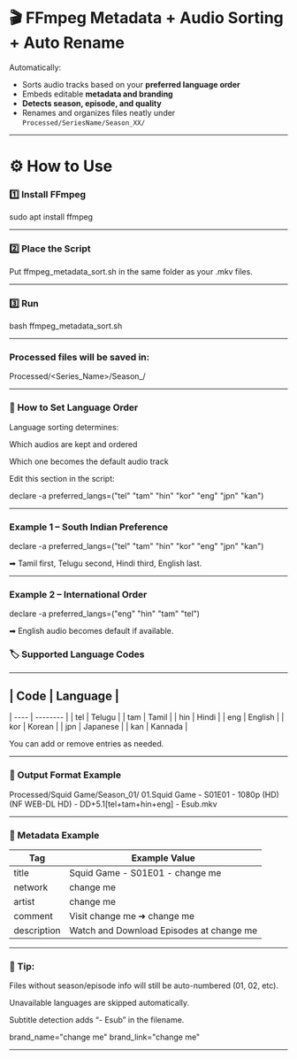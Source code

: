 # 🎬 FFmpeg Metadata + Audio Sorting + Auto Rename

Automatically:
- Sorts audio tracks based on your **preferred language order**
- Embeds editable **metadata and branding**
- **Detects season, episode, and quality**
- Renames and organizes files neatly under `Processed/SeriesName/Season_XX/`

---

# ⚙️ How to Use

### 1️⃣ Install FFmpeg

sudo apt install ffmpeg

---

### 2️⃣ Place the Script

Put ffmpeg_metadata_sort.sh in the same folder as your .mkv files.

---

### 3️⃣ Run

bash ffmpeg_metadata_sort.sh

---

### Processed files will be saved in:

Processed/<Series_Name>/Season_<XX>/

---

### 🧠 How to Set Language Order

Language sorting determines:

Which audios are kept and ordered

Which one becomes the default audio track

Edit this section in the script:

declare -a preferred_langs=("tel" "tam" "hin" "kor" "eng" "jpn" "kan")

---

### Example 1 – South Indian Preference
declare -a preferred_langs=("tel" "tam" "hin" "kor" "eng" "jpn" "kan")


➡ Tamil first, Telugu second, Hindi third, English last.

---

### Example 2 – International Order
declare -a preferred_langs=("eng" "hin" "tam" "tel")


➡ English audio becomes default if available.

### 🏷️ Supported Language Codes

---

## | Code | Language |
   | ---- | -------- |
   | tel  | Telugu   |
   | tam  | Tamil    |
   | hin  | Hindi    |
   | eng  | English  |
   | kor  | Korean   |
   | jpn  | Japanese |
   | kan  | Kannada  |


You can add or remove entries as needed.

---

### 🧾 Output Format Example
Processed/Squid Game/Season_01/
01.Squid Game - S01E01 - 1080p (HD) (NF WEB-DL HD) - DD+5.1[tel+tam+hin+eng] - Esub.mkv

---

### 🧾 Metadata Example
| Tag         | Example Value                            |
| ----------- | ---------------------------------------- |
| title       | Squid Game - S01E01 - change me          |
| network     | change me                                |
| artist      | change me                                |
| comment     | Visit change me ➜ change me             |
| description | Watch and Download Episodes at change me |


---

### 🧩 Tip:

Files without season/episode info will still be auto-numbered (01, 02, etc).

Unavailable languages are skipped automatically.

Subtitle detection adds “- Esub” in the filename.

brand_name="change me"
brand_link="change me"

---
